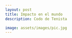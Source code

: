 ```yaml
---
layout: post
title: Impacto en el mundo
description: Codo de Tenista

image: assets/images/pic.jpg
---
```



